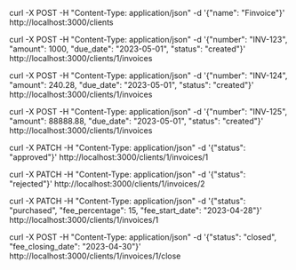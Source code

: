 <!-- Create a client -->
curl -X POST -H "Content-Type: application/json" -d '{"name": "Finvoice"}' http://localhost:3000/clients

<!-- Create an Invoice -->
curl -X POST -H "Content-Type: application/json" -d '{"number": "INV-123", "amount": 1000, "due_date": "2023-05-01", "status": "created"}' http://localhost:3000/clients/1/invoices

curl -X POST -H "Content-Type: application/json" -d '{"number": "INV-124", "amount": 240.28, "due_date": "2023-05-01", "status": "created"}' http://localhost:3000/clients/1/invoices

curl -X POST -H "Content-Type: application/json" -d '{"number": "INV-125", "amount": 88888.88, "due_date": "2023-05-01", "status": "created"}' http://localhost:3000/clients/1/invoices

<!-- Approve an Invoice -->
curl -X PATCH -H "Content-Type: application/json" -d '{"status": "approved"}' http://localhost:3000/clients/1/invoices/1

<!-- Reject an Invoice -->
curl -X PATCH -H "Content-Type: application/json" -d '{"status": "rejected"}' http://localhost:3000/clients/1/invoices/2

<!-- Purchase an Invoice -->

curl -X PATCH -H "Content-Type: application/json" -d '{"status": "purchased", "fee_percentage": 15, "fee_start_date": "2023-04-28"}' http://localhost:3000/clients/1/invoices/1

<!-- Close an invoice -->

curl -X POST -H "Content-Type: application/json" -d '{"status": "closed", "fee_closing_date": "2023-04-30"}' http://localhost:3000/clients/1/invoices/1/close